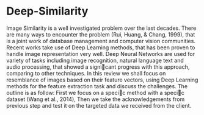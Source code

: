 # Deep-Similarity
Image Similarity is a well investigated problem over the last decades. There are many ways to
encounter the problem (Rui, Huang, & Chang, 1999), that is a joint work of database management
and computer vision communities. Recent works take use of Deep Learning methods, that has been
proven to handle image representation very well. Deep Neural Networks are used for variety of tasks
including image recognition, natural language text and audio processing, that showed a signicant
progress with this approach, comparing to other techniques.
In this review we shall focus on resemblance of images based on their feature vectors, using Deep
Learning methods for the feature extraction task and discuss the challenges.
The outline is as follow: First we focus on a specic method with a specic dataset (Wang et al.,
2014), Then we take the acknowledgements from previous step and test it on the targeted data we
received from the client.
